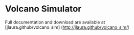 Volcano Simulator
=================

Full documentation and download are available at [jlaura.github/volcano_sim] (http://jlaura.github/volcano_sim/)
